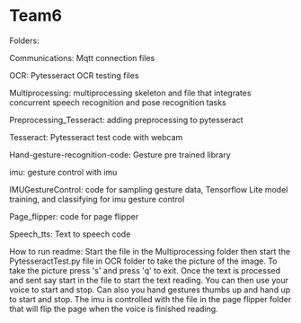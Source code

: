 # Team6

Folders: 

Communications: Mqtt connection files 

OCR: Pytesseract OCR testing files 

Multiprocessing: multiprocessing skeleton and file that integrates concurrent speech recognition and pose recognition tasks 

Preprocessing_Tesseract: adding preprocessing to pytesseract

Tesseract: Pytesseract test code with webcam 

Hand-gesture-recognition-code: Gesture pre trained library

imu: gesture control with imu 

IMUGestureControl: code for sampling gesture data, Tensorflow Lite model training, and classifying for imu gesture control

Page_flipper: code for page flipper 

Speech_tts: Text to speech code 

How to run readme: 
Start the file in the Multiprocessing folder then start the PytesseractTest.py file in OCR folder to take the picture of the image.  To take the picture press 's' and press 'q' to exit. Once the text is processed and sent say start in the file to start the text reading.  You can then use your voice to start and stop. Can also you hand gestures thumbs up and hand up to start and stop.  The imu is controlled with the file in the page flipper folder that will flip the page when the voice is finished reading.  
